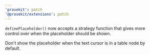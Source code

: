 ```yaml
---
'prosekit': patch
'@prosekit/extensions': patch
---
```


`definePlaceholder()` now accepts a strategy function that gives more control over when the placeholder should be shown.

Don't show the placeholder when the text cursor is in a table node by default.
